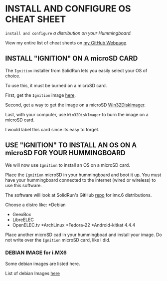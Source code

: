 # INSTALL AND CONFIGURE OS CHEAT SHEET

`install and configure` _a distribution on your Hummingboard._

View my entire list of cheat sheets on
[my GitHub Webpage](https://jeffdecola.github.io/my-cheat-sheets/).

## INSTALL "IGNITION" ON A microSD CARD

The `Ignition` installer from SolidRun lets you easily select
your OS of choice.

To use this, it must be burned on a microSD card.

First, get the `Ignition` image
[here](https://www.solid-run.com/downloads/ignition).

Second, get a way to get the image on a microSD 
[Win32DiskImager](https://sourceforge.net/projects/win32diskimager).

Last, with your computer, use `Win32DiskImager`
to burn the image on a microSD card.

I would label this card since its easy to forget.

## USE "IGNITION" TO INSTALL AN OS ON A microSD FOR YOUR HUMMINGBOARD

We will now use `Ignition` to install an OS on a microSD card.

Place the `Ignition` microSD in your hummingboard and boot it up.
You must have your hummingboard connected to the internet
(wired or wireless) to use this software.

The software will look at SolidRun's GitHub
[repo](https://github.com/SolidRun/ignition-imx6)
for imx.6 distributions.

Choose a distro like:
*Debian
* GeexBox
* LibreELEC
* OpenELEC.tv
*ArchLinux
*Fedora-22
*Android-kitkat 4.4.4

Place another microSD cad in your hummingboad and install
your image.  Do not write over the `Ignition` microSD card,
like i did.

### DEBIAN IMAGE for i.MX6

Some debian images are listed here.

List of debian Images [here](https://images.solid-build.xyz/IMX6/Debian)

